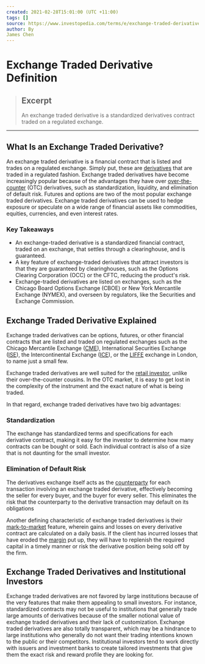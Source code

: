 ```yaml
---
created: 2021-02-28T15:01:00 (UTC +11:00)
tags: []
source: https://www.investopedia.com/terms/e/exchange-traded-derivative.asp
author: By
James Chen
---
```


# Exchange Traded Derivative Definition

> ## Excerpt
> An exchange traded derivative is a standardized derivatives contract traded on a regulated exchange.

---
## What Is an Exchange Traded Derivative?

An exchange traded derivative is a financial contract that is listed and trades on a regulated exchange. Simply put, these are [derivatives](https://www.investopedia.com/terms/d/derivative.asp) that are traded in a regulated fashion. Exchange traded derivatives have become increasingly popular because of the advantages they have over [over-the-counter](https://www.investopedia.com/terms/o/otc.asp) (OTC) derivatives, such as standardization, liquidity, and elimination of default risk. Futures and options are two of the most popular exchange traded derivatives. Exchange traded derivatives can be used to hedge exposure or speculate on a wide range of financial assets like commodities, equities, currencies, and even interest rates.

### Key Takeaways

-   An exchange-traded derivative is a standardized financial contract, traded on an exchange, that settles through a clearinghouse, and is guaranteed.
-   A key feature of exchange-traded derivatives that attract investors is that they are guaranteed by clearinghouses, such as the Options Clearing Corporation (OCC) or the CFTC, reducing the product's risk.
-   Exchange-traded derivatives are listed on exchanges, such as the Chicago Board Options Exchange (CBOE) or New York Mercantile Exchange (NYMEX), and overseen by regulators, like the Securities and Exchange Commission.

## Exchange Traded Derivative Explained

Exchange traded derivatives can be options, futures, or other financial contracts that are listed and traded on regulated exchanges such as the Chicago Mercantile Exchange ([CME](https://www.investopedia.com/terms/c/cme.asp)), International Securities Exchange ([ISE](https://www.investopedia.com/terms/i/internationalsecurityexchange.asp)), the Intercontinental Exchange ([ICE](https://www.investopedia.com/terms/i/intercontinentalexchange.asp)), or the [LIFFE](https://www.investopedia.com/terms/l/liffe.asp) exchange in London, to name just a small few.

Exchange traded derivatives are well suited for the [retail investor](https://www.investopedia.com/terms/r/retailinvestor.asp), unlike their over-the-counter cousins. In the OTC market, it is easy to get lost in the complexity of the instrument and the exact nature of what is being traded.

In that regard, exchange traded derivatives have two big advantages: 

### Standardization

The exchange has standardized terms and specifications for each derivative contract, making it easy for the investor to determine how many contracts can be bought or sold. Each individual contract is also of a size that is not daunting for the small investor.

### Elimination of Default Risk

The derivatives exchange itself acts as the [counterparty](https://www.investopedia.com/terms/c/counterpartyrisk.asp) for each transaction involving an exchange traded derivative, effectively becoming the seller for every buyer, and the buyer for every seller. This eliminates the risk that the counterparty to the derivative transaction may default on its obligations

Another defining characteristic of exchange traded derivatives is their [mark-to-market](https://www.investopedia.com/terms/m/marktomarket.asp) feature, wherein gains and losses on every derivative contract are calculated on a daily basis. If the client has incurred losses that have eroded the [margin](https://www.investopedia.com/terms/m/margin.asp) put up, they will have to replenish the required capital in a timely manner or risk the derivative position being sold off by the firm.

## Exchange Traded Derivatives and Institutional Investors

Exchange traded derivatives are not favored by large institutions because of the very features that make them appealing to small investors. For instance, standardized contracts may not be useful to institutions that generally trade large amounts of derivatives because of the smaller notional value of exchange traded derivatives and their lack of customization. Exchange traded derivatives are also totally transparent, which may be a hindrance to large institutions who generally do not want their trading intentions known to the public or their competitors. Institutional investors tend to work directly with issuers and investment banks to create tailored investments that give them the exact risk and reward profile they are looking for.
